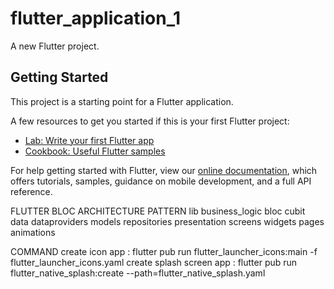 # flutter_application_1

A new Flutter project.

## Getting Started

This project is a starting point for a Flutter application.

A few resources to get you started if this is your first Flutter project:

- [Lab: Write your first Flutter app](https://flutter.dev/docs/get-started/codelab)
- [Cookbook: Useful Flutter samples](https://flutter.dev/docs/cookbook)

For help getting started with Flutter, view our
[online documentation](https://flutter.dev/docs), which offers tutorials,
samples, guidance on mobile development, and a full API reference.


FLUTTER BLOC ARCHITECTURE PATTERN
    lib
        business_logic
            bloc
            cubit
        data
            dataproviders
            models
            repositories
        presentation
            screens
            widgets
            pages
            animations

COMMAND
    create icon app          : flutter pub run flutter_launcher_icons:main -f flutter_launcher_icons.yaml
    create splash screen app : flutter pub run flutter_native_splash:create --path=flutter_native_splash.yaml
